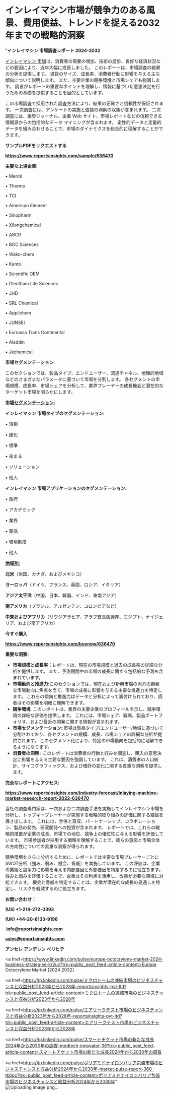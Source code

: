 # インレイマシン市場が競争力のある風景、費用便益、トレンドを捉える2032年までの戦略的洞察

"<strong>インレイマシン 市場調査レポート 2024-2032</strong>

<a href=https://www.reportsinsights.com/sample/636470>インレイマシン 市場</a>は、消費者の需要の増加、技術の進歩、良好な経済状況などの要因により、近年大幅に成長しました。 このレポートは、市場調査の結果の分析を提供します。 通貨のサイズ、成長率、消費者行動に影響を与える主な傾向について説明します。 また、主要企業の競争環境と市場シェアも強調します。 読者がレポートの重要なポイントを理解し、情報に基づいた意思決定を行うための基礎を提供することを目的としています。

この市場調査で採用された調査方法により、結果の正確さと信頼性が保証されます。 一次調査には、アンケートの実施と直接の洞察の収集が含まれます。 二次調査には、業界ジャーナル、企業 Web サイト、市場レポートなどの信頼できる情報源からの包括的なデータ マイニングが含まれます。 定性的データと定量的データを組み合わせることで、市場のダイナミクスを総合的に理解することができます。

<strong><b>サンプルPDFをリクエストする</b></strong>

<a href=https://www.reportsinsights.com/sample/636470><strong><u>https://www.reportsinsights.com/sample/636470</u></strong></a>

<strong>主要な上場企業:</strong>

• Merck

• Thermo

• TCI

• American Element

• Sinopharm

• Xilongchemical

• ABCR

• BOC Sciences

• Wako-chem

• Kanto

• Scientific OEM

• Glentham Life Sciences

• JHD

• SRL Chemical

• Applichem

• JUNSEI

• Euroasia Trans Continental

• Aladdin

• Jkchemical

<strong>市場セグメンテーション</strong>

このセクションでは、製品タイプ、エンドユーザー、流通チャネル、地理的地域などのさまざまなパラメータに基づいて市場を分割します。 各セグメントの市場規模、成長率、市場シェアを分析して、業界プレーヤーの成長機会と潜在的なターゲット市場を明らかにします。

<strong><u>市場セグメンテーション</u></strong><strong><u>:</u></strong>

<strong>インレイマシン 市場タイプのセグメンテーション:</strong>

• 溶剤

• 酸化

• 標準

• 染まる

• ソリューション

• 他人

<strong>インレイマシン 市場アプリケーションのセグメンテーション:</strong>

• 政府

• アカデミック

• 業界

• 薬品

• 環境制度

• 他人

<strong><u>地域別</u></strong><strong><u>:</u></strong>

<strong>北米</strong>（米国、カナダ、およびメキシコ）

<strong>ヨーロッパ</strong>（ドイツ、フランス、英国、ロシア、イタリア）

<strong>アジア太平洋</strong>（中国、日本、韓国、インド、東南アジア）

<strong>南アメリカ</strong>（ブラジル、アルゼンチン、コロンビアなど）

<strong>中東およびアフリカ</strong>（サウジアラビア、アラブ首長国連邦、エジプト、ナイジェリア、および南アフリカ）

<strong>今すぐ購入</strong>

<a href=https://www.reportsinsights.com/buynow/636470><strong><u>https://www.reportsinsights.com/buynow/636470</u></strong></a>

<strong>重要な洞察:</strong>
<ul>
  <li><strong>市場規模と成長率：</strong>レポートは、現在の市場規模と過去の成長率の詳細な分析を提供します。 また、予測期間中の市場の成長に関する包括的な予測も含まれています。</li>
  <li><strong>市場動向と推進力:</strong>このセクションでは、現在および新興市場の両方の顕著な市場動向に焦点を当て、市場の成長に影響を与える主要な推進力を特定します。 これらの傾向と推進力はデータと分析によって裏付けられており、読者はその影響を明確に理解できます。</li>
  <li><strong>競争環境</strong>: このレポートは、業界の主要企業のプロフィールを示し、競争環境の詳細な評価を提供します。 これには、市場シェア、戦略、製品ポートフォリオ、および最近の開発に関する情報が含まれます。</li>
  <li><strong>市場セグメンテーション: </strong>市場は製品タイプ/エンドユーザー/地域に基づいて分割されており、各セグメントの規模、成長、市場シェアの詳細な分析が提供されます。 このセグメント化により、特定の市場動向を包括的に理解できるようになります。</li>
  <li><strong>消費者の洞察 : </strong>このレポートは消費者の行動と好みを調査し、購入の意思決定に影響を与える主要な要因を強調しています。 これは、消費者の人口統計、サイコグラフィックス、および嗜好の変化に関する貴重な洞察を提供します。</li>
</ul>
<strong>完全なレポートにアクセス:</strong>

<a href=https://www.reportsinsights.com/industry-forecast/inlaying-machine-market-research-report-2022-636470><strong><u><b>https://www.reportsinsights.com/industry-forecast/inlaying-machine-market-research-report-2022-636470</b></u></strong></a>

当社の調査専門家は、一次および二次調査手法を実施してインレイマシン市場を分析し、トップキープレーヤーが実施する戦略的取り組みの評価に関する結論を導き出します。 これには、合併と買収、パートナーシップ、コラボレーション、製品の発売、研究開発への投資が含まれます。 レポートでは、これらの戦略的措置が企業の成長、市場での地位、競争上の優位性に与える影響を評価しています。 市場参加者が採用する戦略を理解することで、彼らの意図と市場全体の方向性についての貴重な洞察が得られます。

競争環境をさらに分析するために、レポートでは主要な市場プレーヤーごとにSWOT分析（強み、弱み、機会、脅威）を実施しています。 この評価は、企業の業績と競争力に影響を与える内部要因と外部要因を特定するのに役立ちます。 強みと弱みを評価することで、企業はその利点を活用し、改善が必要な領域に対処できます。 機会と脅威を特定することは、企業が潜在的な成長の見通しを特定し、リスクを軽減するのに役立ちます。

<strong>お問い合わせ：</strong>

<strong>(US) +1-214-272-0393</strong>

<strong>(UK) +44-20-8133-9198</strong>

<strong> </strong><a href=info@reportsinsights.com><strong><u>info@reportsinsights.com</u></strong></a>

<a href=sales@reportsinsights.com><strong><u>sales@reportsinsights.com</u></strong></a>

<strong>アンセレ アンデレン ベリヒテ</strong>

<a href=https://www.linkedin.com/pulse/europe-octocrylene-market-2024-business-strategies-kr2uc?trk=public_post_feed-article-content>Europe Octocrylene Market [2024 2032]</a>

<a href=https://jp.linkedin.com/pulse/ミクロトームの凍結市場のビジネスチャンスと収益分析2023年から2028年-reportsinsights-pvt-ltd?trk=public_post_feed-article-content>ミクロトームの凍結市場のビジネスチャンスと収益分析2023年から2028年</a>

<a href=https://jp.linkedin.com/pulse/エアリークテスト市場のビジネスチャンスと収益分析2023年から2028年-reportsinsights-pvt-ltd?trk=public_post_feed-article-content>エアリークテスト市場のビジネスチャンスと収益分析2023年から2028年</a>

<a href=https://jp.linkedin.com/pulse/スマートチケット市場の新たな成長2024年から2030年の調査-medtech-innovator-36?trk=public_post_feed-article-content>スマートチケット市場の新たな成長2024年から2030年の調査</a>

<a href=https://jp.linkedin.com/pulse/ポリアミドナイロンバリア包装市場のビジネスチャンスと収益分析2024年から2030年-market-pulse-report-360-tk6pc?trk=public_post_feed-article-content>ポリアミドナイロンバリア包装市場のビジネスチャンスと収益分析2024年から2030年</a>"
![Uploading image.png…]()
